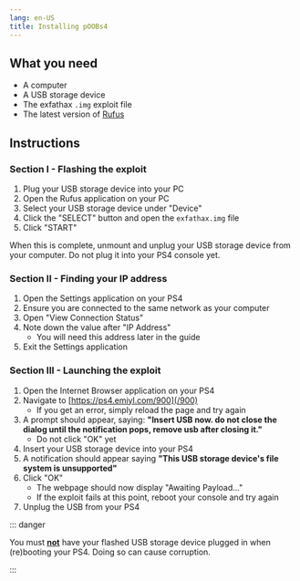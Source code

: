 ```yaml
---
lang: en-US
title: Installing pOOBs4
---
```


## What you need

- A computer
- A USB storage device
- The exfathax `.img` exploit file <a href="https://github.com/ChendoChap/pOOBs4/raw/main/exfathax.img" target="_blank"><i class="fas fa-download" style="margin-left: .3em;"></i></a>
- The latest version of [Rufus](https://rufus.ie/en/)

## Instructions

### Section I - Flashing the exploit

1. Plug your USB storage device into your PC
1. Open the Rufus application on your PC
1. Select your USB storage device under "Device"
1. Click the "SELECT" button and open the `exfathax.img` file
1. Click "START"

When this is complete, unmount and unplug your USB storage device from your computer. Do not plug it into your PS4 console yet.

### Section II - Finding your IP address

1. Open the Settings application on your PS4
1. Ensure you are connected to the same network as your computer
1. Open "View Connection Status"
1. Note down the value after "IP Address"
    - You will need this address later in the guide
1. Exit the Settings application

### Section III - Launching the exploit

1. Open the Internet Browser application on your PS4
1. Navigate to [https://ps4.emiyl.com/900](/900)
    - If you get an error, simply reload the page and try again
1. A prompt should appear, saying: **"Insert USB now. do not close the dialog until the notification pops, remove usb after closing it."**
    - Do not click "OK" yet
1. Insert your USB storage device into your PS4
1. A notification should appear saying **"This USB storage device's file system is unsupported"**
1. Click "OK"
    - The webpage should now display "Awaiting Payload..."
    - If the exploit fails at this point, reboot your console and try again
1. Unplug the USB from your PS4

::: danger

You must <u>**not**</u> have your flashed USB storage device plugged in when (re)booting your PS4. Doing so can cause corruption.

:::